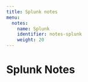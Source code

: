 ```yaml
---
title: Splunk notes
menu:
  notes:
    name: Splunk
    identifier: notes-splunk
    weight: 20
---
```

# Splunk Notes